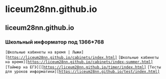 # liceum28nn.github.io
## liceum28nn.github.io
### Школьный информатор под 1366*768

<code>[Школьные кабинеты на время  | Лыжи][https://liceum28nn.github.io/cabinets/index.html]</code>
<code>[Школьные кабинеты на время][https://liceum28nn.github.io/cabinets/index-summer.html]</code>
<code>[Таймер на ЕГЭ][[https://liceum28nn.github.io/timer/index.html]</code>
<code>[Тесты для уроков информатики][https://liceum28nn.github.io/test/index.html]</code>
